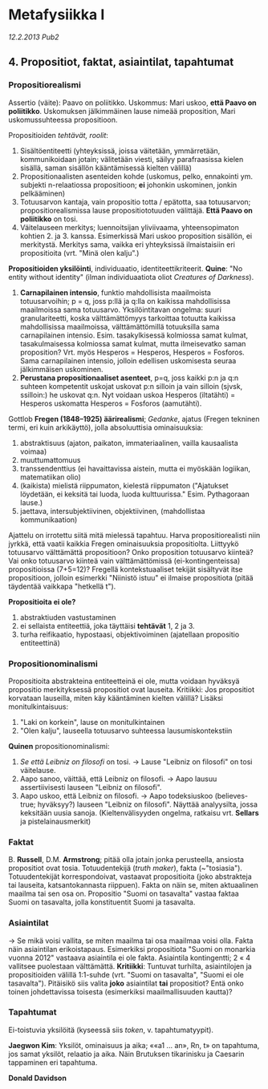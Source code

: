 # Metafysiikka I #
_12.2.2013 Pub2_

## 4. Propositiot, faktat, asiaintilat, tapahtumat ##

### Propositiorealismi ###

Assertio (väite): Paavo on poliitikko.
Uskommus: Mari uskoo, **että Paavo on poliitikko**. Uskomuksen jälkimmäinen lause nimeää proposition, Mari uskomussuhteessa propositioon.

Propositioiden _tehtävät, roolit_:

1. Sisältöentiteetti (yhteyksissä, joissa väitetään, ymmärretään, kommunikoidaan jotain; välitetään viesti, säilyy parafraasissa kielen sisällä, saman sisällön kääntämisessä kielten välillä)
2. Propositionaalisten asenteiden kohde (uskomus, pelko, ennakointi ym. subjekti n-relaatiossa propositioon; **ei** johonkin uskominen, jonkin pelkääminen)
3. Totuusarvon kantaja, vain propositio totta / epätotta, saa totuusarvon; propositiorealismissa lause propositiototuuden välittäjä. **Että Paavo on poliitikko** on tosi.
4. Väitelauseen merkitys; luennoitsijan yliviivaama, yhteensopimaton kohtien 2. ja 3. kanssa. Esimerkissä Mari uskoo proposition sisällön, ei merkitystä. Merkitys sama, vaikka eri yhteyksissä ilmaistaisiin eri propositioita (vrt. "Minä olen kalju".)

**Propositioiden yksilöinti**, individuaatio, identiteettikriteerit. **Quine**: "No entity without identity" (ilman individuaatiota oliot _Creatures of Darkness_).

1. **Carnapilainen intensio**, funktio mahdollisista maailmoista totuusarvoihin; p = q, joss p:llä ja q:lla on kaikissa mahdollisissa maailmoissa sama totuusarvo. Yksilöintitavan ongelma: suuri granulariteetti, koska välttämättömyys tarkoittaa totuutta kaikissa mahdollisissa maailmoissa, välttämättömillä totuuksilla sama carnapilainen intensio. Esim. tasakylkisessä kolmiossa samat kulmat, tasakulmaisessa kolmiossa samat kulmat, mutta ilmeisevatko saman proposition? Vrt. myös Hesperos = Hesperos, Hesperos = Fosforos. Sama carnapilainen intensio, jolloin edellisen uskomisesta seuraa jälkimmäisen uskominen.
2. **Perustana propositionaaliset asenteet**, p=q, joss kaikki p:n ja q:n suhteen kompetentit uskojat uskovat p:n silloin ja vain silloin (sjvsk, ssilloin:) he uskovat q:n. Nyt voidaan uskoa Hesperos (iltatähti) = Hesperos uskomatta Hesperos = Fosforos (aamutähti).

Gottlob **Fregen (1848&ndash;1925) äärirealismi**; _Gedanke_, ajatus (Fregen tekninen termi, eri kuin arkikäyttö), jolla absoluuttisia ominaisuuksia: 

1. abstraktisuus (ajaton, paikaton, immateriaalinen, vailla kausaalista voimaa)
2. muuttumattomuus
3. transsendenttius (ei havaittavissa aistein, mutta ei myöskään logiikan, matematiikan olio)
4. (kaikista) mielistä riippumaton, kielestä riippumaton ("Ajatukset löydetään, ei keksitä tai luoda, luoda kulttuurissa." Esim. Pythagoraan lause.)
5. jaettava, intersubjektiivinen, objektiivinen, (mahdollistaa kommunikaation)

Ajattelu on irrotettu siitä mitä mielessä tapahtuu. Harva propositiorealisti niin jyrkkä, että vaatii kaikkia Fregen ominaisuuksia propositiolta. Liittyykö totuusarvo välttämättä propositioon? Onko proposition totuusarvo kiinteä? Vai onko totuusarvo kiinteä vain välttämättömissä (ei-kontingenteissa) propositioissa (7+5=12)? Fregellä kontekstuaaliset tekijät sisältyvät itse propositioon, jolloin esimerkki "Niinistö istuu" ei ilmaise propositiota (pitää täydentää vaikkapa "hetkellä t").

**Propositioita ei ole?**

1. abstraktiuden vastustaminen
2. ei sellaista entiteettiä, joka täyttäisi **tehtävät** 1, 2 ja 3.
3. turha reifikaatio, hypostaasi, objektivoiminen (ajatellaan propositio entiteettinä)

### Propositionominalismi ###

Propositioita abstrakteina entiteetteinä ei ole, mutta voidaan hyväksyä propositio merkityksessä propositiot ovat lauseita. Kritiikki: Jos propositiot korvataan lauseilla, miten käy kääntäminen kielten välillä? Lisäksi monitulkintaisuus:

1. "Laki on korkein", lause on monitulkintainen
2. "Olen kalju", lauseella totuusarvo suhteessa lausumiskontekstiin

**Quinen** propositionominalismi:

1. _Se että Leibniz on filosofi_ on tosi. &rarr; Lause "Leibniz on filosofi" on tosi väitelause. 
2. Aapo sanoo, väittää, että Leibniz on filosofi. &rarr; Aapo lausuu assertiivisesti lauseen "Leibniz on filosofi".
3. Aapo uskoo, että Leibniz on filosofi. &rarr; Aapo todeksiuskoo (believes-true; hyväksyy?) lauseen "Leibniz on filosofi". Näyttää analyysilta, jossa keksitään uusia sanoja. (Kieltenvälisyyden ongelma, ratkaisu vrt. **Sellars** ja pistelainausmerkit)

### Faktat ###

B. **Russell**, D.M. **Armstrong**; pitää olla jotain jonka perusteella, ansiosta propositiot ovat tosia. Totuudentekijä (_truth maker_), fakta (~"tosiasia"). Totuudentekijät korrespondoivat, vastaavat propositioita (joko abstrakteja tai lauseita, katsantokannasta riippuen). Fakta on näin se, miten aktuaalinen maailma tai sen osa on. Propositio "Suomi on tasavalta" vastaa faktaa Suomi on tasavalta, jolla konstituentit Suomi ja tasavalta.  

### Asiaintilat ###

&rarr; Se mikä voisi vallita, se miten maailma tai osa maailmaa voisi olla. Fakta näin asiaintilan erikoistapaus. Esimerkiksi propositiota "Suomi on monarkia vuonna 2012" vastaava asiaintila ei ole fakta. Asiaintila kontingentti; 2 &laquo; 4 vallitsee puolestaan välttämättä. **Kritiikki**: Tuntuvat turhilta, asiaintilojen ja propositioiden välillä 1:1-suhde (vrt. "Suomi on tasavalta", "Suomi ei ole tasavalta"). Pitäisikö siis valita **joko** asiaintilat **tai** propositiot? Entä onko toinen johdettavissa toisesta (esimerkiksi maailmallisuuden kautta)?

### Tapahtumat ###

Ei-toistuvia yksilöitä (kyseessä siis _token_, v. tapahtumatyypit).

**Jaegwon Kim**: Yksilöt, ominaisuus ja aika; &laquo;&laquo;a1 ... an&raquo;, Rn, t&raquo; on tapahtuma, jos samat yksilöt, relaatio ja aika. Näin Brutuksen tikarinisku ja Caesarin tappaminen eri tapahtuma. 

**Donald Davidson**
